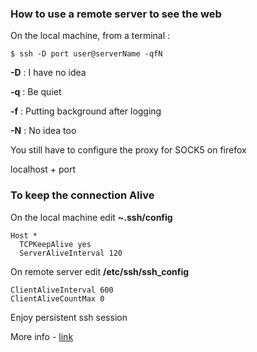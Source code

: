 ### How to use a remote server to see the web 

On the local machine, from a terminal :

```
$ ssh -D port user@serverName -qfN
```

**-D** : I have no idea 

**-q** : Be quiet 

**-f** : Putting background after logging 

**-N** : No idea too


You still have to configure the proxy for SOCK5 on firefox

localhost + port

### To keep the connection Alive

On the local machine edit **~.ssh/config**

```
Host *
  TCPKeepAlive yes
  ServerAliveInterval 120
```

On remote server edit **/etc/ssh/ssh_config** 

```
ClientAliveInterval 600
ClientAliveCountMax 0
```

Enjoy persistent ssh session 

More info - [link](https://askubuntu.com/questions/127369/how-to-prevent-write-failed-broken-pipe-on-ssh-connection)
